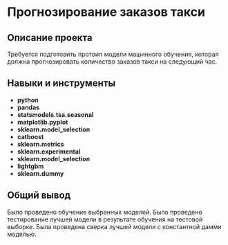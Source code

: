 # Прогнозирование заказов такси

## Описание проекта

Требуется подготовить протоип модели машинного обучения, которая должна прогнозировать количество заказов такси на следующий час.

## Навыки и инструменты

- **python**
- **pandas**
- **statsmodels.tsa.seasonal**
- **matplotlib.pyplot**
- **sklearn.model_selection**
- **catboost**
- **sklearn.metrics**
- **sklearn.experimental**
- **sklearn.model_selection**
- **lightgbm**
- **sklearn.dummy**

##

## Общий вывод

Было проведено обучение выбранных моделей. Было проведено тестирование лучшей модели в результате обучения на тестовой выборке. Была проведена сверка лучшей модели с константной дамми моделью.
